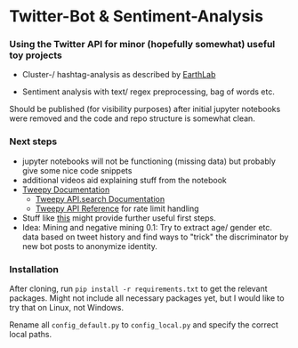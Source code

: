 # Twitter-Bot & Sentiment-Analysis

### Using the Twitter API for minor (hopefully somewhat) useful toy projects

- Cluster-/ hashtag-analysis as described by 
  [EarthLab](https://www.earthdatascience.org/courses/use-data-open-source-python/intro-to-apis/twitter-data-in-python/)
  
- Sentiment analysis with text/ regex preprocessing, bag of words etc. 

Should be published (for visibility purposes) after initial jupyter notebooks were removed and the code and repo 
structure is somewhat clean.

### Next steps

- jupyter notebooks will not be functioning (missing data) but probably give some nice code snippets
- additional videos aid explaining stuff from the notebook
- [Tweepy Documentation](https://docs.tweepy.org/en/latest/)
  - [Tweepy API.search Documentation](https://docs.tweepy.org/en/latest/api.html?highlight=api.search#API.search)
  - [Tweepy API Reference](https://docs.tweepy.org/en/latest/api.html) for rate limit handling
- Stuff like [this](https://www.youtube.com/watch?v=W0wWwglE1Vc) might provide further useful first steps.
- Idea: Mining and negative mining 0.1: Try to extract age/ gender etc. data based on tweet history and find ways to 
  "trick" the discriminator by new bot posts to anonymize identity.

### Installation

After cloning, run `pip install -r requirements.txt` to get the relevant packages. Might not include all necessary 
packages yet, but I would like to try that on Linux, not Windows. 

Rename all `config_default.py` to `config_local.py` and specify the correct local paths.